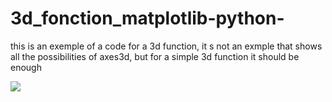 # 3d_fonction_matplotlib-python-
this is an exemple of a code for a 3d function, it s not an exmple that shows all the possibilities of axes3d, but for a simple 3d function it should be enough

![](https://cdn.discordapp.com/attachments/748653688515592332/804776282646773791/Figure_1.png)
